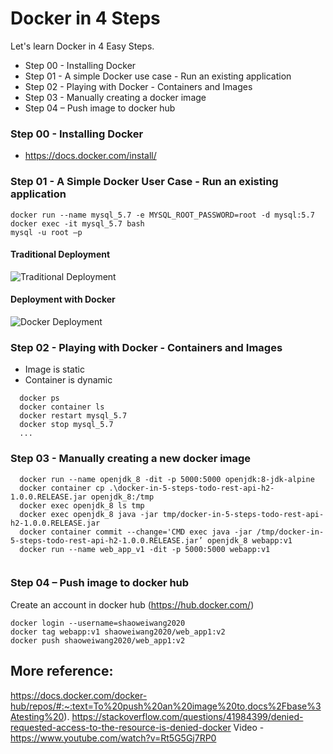 # Docker in 4 Steps

Let's learn Docker in 4 Easy Steps. 


- Step 00 - Installing Docker
- Step 01 - A simple Docker use case - Run an existing application
- Step 02 - Playing with Docker - Containers and Images
- Step 03 - Manually creating a docker image
- Step 04 – Push image to docker hub


### Step 00 - Installing Docker

- https://docs.docker.com/install/

### Step 01 - A Simple Docker User Case - Run an existing application


```
docker run --name mysql_5.7 -e MYSQL_ROOT_PASSWORD=root -d mysql:5.7 
docker exec -it mysql_5.7 bash
mysql -u root –p
```


#### Traditional Deployment

![Traditional Deployment](images/docker-traditional-deployment.png)

#### Deployment with Docker

![Docker Deployment](images/docker-zz-deployment.png)


### Step 02 - Playing with Docker - Containers and Images

- Image is static
- Container is dynamic

```
  docker ps
  docker container ls
  docker restart mysql_5.7
  docker stop mysql_5.7
  ...
```


### Step 03 - Manually creating a new docker image


```
  docker run --name openjdk_8 -dit -p 5000:5000 openjdk:8-jdk-alpine
  docker container cp .\docker-in-5-steps-todo-rest-api-h2-1.0.0.RELEASE.jar openjdk_8:/tmp
  docker exec openjdk_8 ls tmp
  docker exec openjdk_8 java -jar tmp/docker-in-5-steps-todo-rest-api-h2-1.0.0.RELEASE.jar
  docker container commit --change='CMD exec java -jar /tmp/docker-in-5-steps-todo-rest-api-h2-1.0.0.RELEASE.jar’ openjdk_8 webapp:v1
  docker run --name web_app_v1 -dit -p 5000:5000 webapp:v1


```


### Step 04 – Push image to docker hub

Create an account in docker hub (https://hub.docker.com/)

```
docker login --username=shaoweiwang2020
docker tag webapp:v1 shaoweiwang2020/web_app1:v2 
docker push shaoweiwang2020/web_app1:v2
```

## More reference:
https://docs.docker.com/docker-hub/repos/#:~:text=To%20push%20an%20image%20to,docs%2Fbase%3Atesting%20).
https://stackoverflow.com/questions/41984399/denied-requested-access-to-the-resource-is-denied-docker
Video - https://www.youtube.com/watch?v=Rt5G5Gj7RP0

